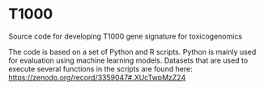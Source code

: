 # T1000
Source code for developing T1000 gene signature for toxicogenomics

The code is based on a set of Python and R scripts. Python is mainly used for evaluation using
machine learning models. Datasets that are used to execute several functions in the scripts
are found here:
https://zenodo.org/record/3359047#.XUcTwpMzZ24
